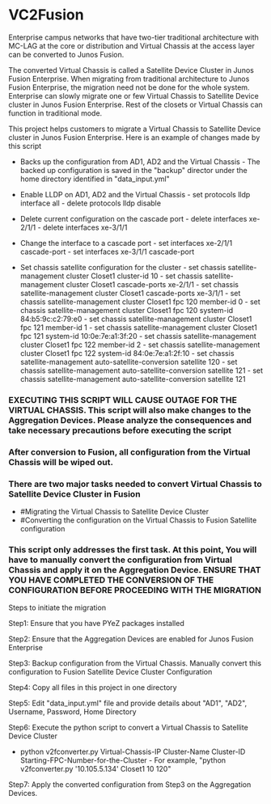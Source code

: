 # VC2Fusion

Enterprise campus networks that have two-tier traditional architecture with MC-LAG at the core or distribution and Virtual Chassis at the access layer can be converted to Junos Fusion.

The converted Virtual Chassis is called a Satellite Device Cluster in Junos Fusion Enterprise. When migrating from traditional architecture to Junos Fusion Enterprise, the migration need not be done for the whole system. Enterprise can slowly migrate one or few Virtual Chassis to Satellite Device cluster in Junos Fusion Enterprise. Rest of the closets or Virtual Chassis can function in traditional mode. 

This project helps customers to migrate a Virtual Chassis to Satellite Device cluster in Junos Fusion Enterprise. Here is an example of changes made by this script

- Backs up the configuration from AD1, AD2 and the Virtual Chassis
      - The backed up configuration is saved in the "backup" director under the home directory identified in "data_input.yml"

- Enable LLDP on AD1, AD2 and the Virtual Chassis
      - set protocols lldp interface all
      - delete protocols lldp disable

- Delete current configuration on the cascade port
      - delete interfaces xe-2/1/1
      - delete interfaces xe-3/1/1

- Change the interface to a cascade port
      - set interfaces xe-2/1/1 cascade-port
      - set interfaces xe-3/1/1 cascade-port

- Set chassis satellite configuration for the cluster
      - set chassis satellite-management cluster Closet1 cluster-id 10
      - set chassis satellite-management cluster Closet1 cascade-ports xe-2/1/1
      - set chassis satellite-management cluster Closet1 cascade-ports xe-3/1/1
      - set chassis satellite-management cluster Closet1 fpc 120 member-id 0
      - set chassis satellite-management cluster Closet1 fpc 120 system-id 84:b5:9c:c2:79:e0
      - set chassis satellite-management cluster Closet1 fpc 121 member-id 1
      - set chassis satellite-management cluster Closet1 fpc 121 system-id 10:0e:7e:a1:3f:20
      - set chassis satellite-management cluster Closet1 fpc 122 member-id 2
      - set chassis satellite-management cluster Closet1 fpc 122 system-id 84:0e:7e:a1:2f:10
      - set chassis satellite-management auto-satellite-conversion satellite 120
      - set chassis satellite-management auto-satellite-conversion satellite 121
      - set chassis satellite-management auto-satellite-conversion satellite 121


### EXECUTING THIS SCRIPT WILL CAUSE OUTAGE FOR THE VIRTUAL CHASSIS. This script will also make changes to the Aggregation Devices. Please analyze the consequences and take necessary precautions before executing the script ###

### After conversion to Fusion, all configuration from the Virtual Chassis will be wiped out. 

### There are two major tasks needed to convert Virtual Chassis to Satellite Device Cluster in Fusion
- #Migrating the Virtual Chassis to Satellite Device Cluster
- #Converting the configuration on the Virtual Chassis to Fusion Satellite configuration

### This script only addresses the first task. At this point, You will have to manually convert the configuration from Virtual Chassis and apply it on the Aggregation Device. ENSURE THAT YOU HAVE COMPLETED THE CONVERSION OF THE CONFIGURATION BEFORE PROCEEDING WITH THE MIGRATION ###



Steps to initiate the migration

Step1: Ensure that you have PYeZ packages installed

Step2: Ensure that the Aggregation Devices are enabled for Junos Fusion Enterprise

Step3: Backup configuration from the Virtual Chassis. Manually convert this configuration to Fusion Satellite Device Cluster Configuration

Step4: Copy all files in this project in one directory

Step5: Edit "data_input.yml" file and provide details about "AD1", "AD2", Username, Password, Home Directory

Step6: Execute the python script to convert a Virtual Chassis to Satellite Device Cluster 
- python v2fconverter.py Virtual-Chassis-IP Cluster-Name Cluster-ID Starting-FPC-Number-for-the-Cluster
      - For example, "python v2fconverter.py '10.105.5.134' Closet1 10 120" 
       
Step7: Apply the converted configuration from Step3 on the Aggregation Devices.
  

       
